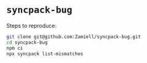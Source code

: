 # `syncpack-bug`

Steps to reproduce:

```sh
git clone git@github.com:Zamiell/syncpack-bug.git
cd syncpack-bug
npm ci
npx syncpack list-mismatches
```
